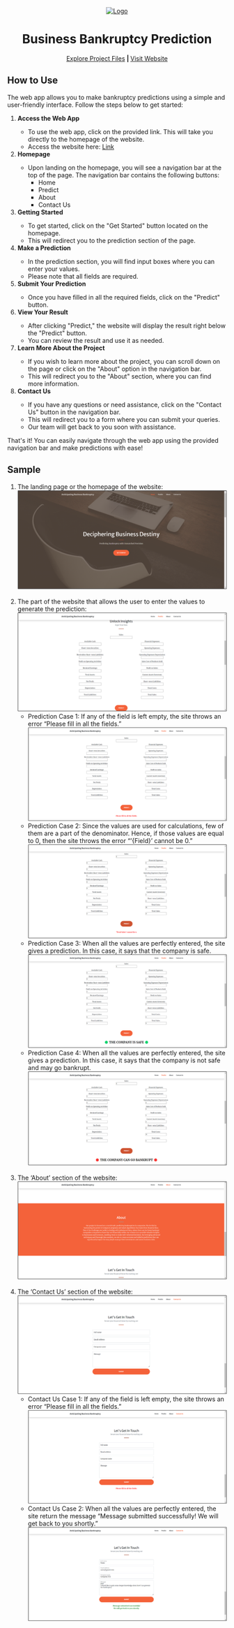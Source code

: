 <div align="center">
    <a href="https://raw.githubusercontent.com/smartinternz02/SI-GuidedProject-597923-1697379106/main/Resources/README_requirements/project_logo.avif">
        <img src="images\project_logo.avif" alt="Logo" width="300" height="100">
    </a>
    <h1 align="center">Business Bankruptcy Prediction</h1>
    <p align="center">
        <a href="https://github.com/devanshu0602/Business-Bankruptcy-Prediction">Explore Project Files</a>
        <strong> | </strong>
        <a href="https://business-bankruptcy-prediction.azurewebsites.net/">Visit Website</a>
    </p>
</div>


<!-- Try it out -->
## How to Use
The web app allows you to make bankruptcy predictions using a simple and user-friendly interface. Follow the steps below to get started:

<ol>
    <li><strong>Access the Web App</strong></li>
    <ul>
        <li>To use the web app, click on the provided link. This will take you directly to the homepage of the website.</li>
        <li>Access the website here: <a href="https://business-bankruptcy-prediction.azurewebsites.net/">Link</a></li>
    </ul>
    <li><strong>Homepage</strong></li>
    <ul>
        <li>
            Upon landing on the homepage, you will see a navigation bar at the top of the page. The navigation bar contains the following buttons:
            <ul>
                <li>Home</li>
                <li>Predict</li>
                <li>About</li>
                <li>Contact Us</li>
            </ul>
        </li>
    </ul>
    <li><strong>Getting Started</strong></li>
    <ul>
        <li>To get started, click on the "Get Started" button located on the homepage.</li>
        <li>This will redirect you to the prediction section of the page.</li>
    </ul>
    <li><strong>Make a Prediction</strong></li>
    <ul>
        <li>In the prediction section, you will find input boxes where you can enter your values.</li>
        <li>Please note that all fields are required.</li>
    </ul>
    <li><strong>Submit Your Prediction</strong></li>
    <ul>
        <li>Once you have filled in all the required fields, click on the "Predict" button.</li>
    </ul>
    <li><strong>View Your Result</strong></li>
    <ul>
        <li>After clicking "Predict," the website will display the result right below the "Predict" button.</li>
        <li>You can review the result and use it as needed.</li>
    </ul>
    <li><strong>Learn More About the Project</strong></li>
    <ul>
        <li>If you wish to learn more about the project, you can scroll down on the page or click on the "About" option in the navigation bar.</li>
        <li>This will redirect you to the "About" section, where you can find more information.</li>
    </ul>
    <li><strong>Contact Us</strong></li>
    <ul>
        <li>If you have any questions or need assistance, click on the "Contact Us" button in the navigation bar.</li>
        <li>This will redirect you to a form where you can submit your queries.</li>
        <li>Our team will get back to you soon with assistance.</li>
    </ul>
</ol>

That's it! You can easily navigate through the web app using the provided navigation bar and make predictions with ease!


<!-- Ideation Phase -->
## Sample
<ol>
    <li>
        The landing page or the homepage of the website:
        <img src="images\Picture1.png" alt="Homepage">
    </li>
    <br>
    <li>
        The part of the website that allows the user to enter the values to generate the prediction:
        <img src="images\Picture2.png" alt="Prediction Section">
        <ul>
            <li>
                Prediction Case 1: If any of the field is left empty, the site throws an error “Please fill in all the fields.”
                <img src="images\Picture3.png" alt="Homepage">
            </li>
            <li>
                Prediction Case 2: Since the values are used for calculations, few of them are a part of the denominator. Hence, if those values are equal to 0, then the site throws the error “’{Field}’ cannot be 0.”
                <img src="images\Picture4.png" alt="Homepage">
            </li>
            <li>
                Prediction Case 3: When all the values are perfectly entered, the site gives a prediction. In this case, it says that the company is safe.
                <img src="images\Picture5.png" alt="Homepage">
            </li>
            <li>
                Prediction Case 4: When all the values are perfectly entered, the site gives a prediction. In this case, it says that the company is not safe and may go bankrupt.
                <img src="images\Picture6.png" alt="Homepage">
            </li>
        </ul>
    </li>
    <br>
    <li>
        The ‘About’ section of the website:
        <img src="images\Picture7.png" alt="Homepage">
    </li>
    <br>
    <li>
        The ‘Contact Us’ section of the website:
        <img src="images\Picture8.png" alt="Homepage">
        <ul>
            <li>
                Contact Us Case 1: If any of the field is left empty, the site throws an error “Please fill in all the fields.”
                <img src="images\Picture9.png" alt="Homepage">
            </li>
            <li>
                Contact Us Case 2: When all the values are perfectly entered, the site return the message “Message submitted successfully! We will get back to you shortly.”
                <img src="images\Picture10.png" alt="Homepage">
            </li>
        </ul>
    </li>
</ol>